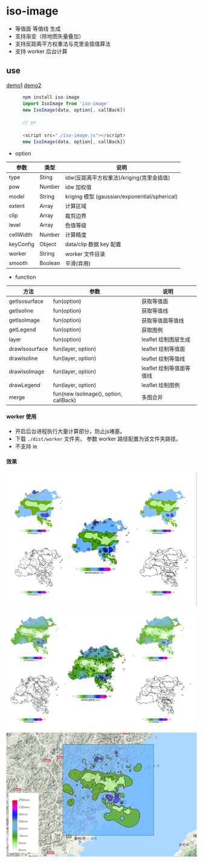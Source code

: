 # iso-image
 * 等值面 等值线 生成
 * 支持渐变（除地图失量叠加）
 * 支持反距离平方权重法与克里金插值算法
 * 支持 worker 后台计算

## use
 [demo1](./dist/index.html)
 [demo2](./dist/map.html)

``` js
      npm install iso-image
      import IsoImage from 'iso-image'
      new IsoImage(data, option[, callBack])

      // or 

      <script src="./iso-image.js"></script>
      new IsoImage(data, option[, callBack])
```

 * option

|参数|类型|说明|
|----|----|----|
|type|Sting|idw(反距离平方权重法)/kriging(克里金插值)|
|pow|Number|idw 加权值|
|model|String|kriging 模型 (gaussian/exponential/spherical)|
|extent|Array|计算区域|
|clip|Array|裁剪边界|
|level|Array|色值等级|
|cellWidth|Number|计算精度|
|keyConfig|Object|data/clip 数据 key 配置|
|worker|String|worker 文件目录|
|smooth|Boolean|平滑(弃用)|

 * function

|方法|参数|说明|
|----|----|----|
|getIsosurface|fun(option)|获取等值面|
|getIsoline|fun(option)|获取等值线|
|getIsoImage|fun(option)|获取等值面等值线|
|getLegend|fun(option)|获取图例|
|layer|fun(option)|leaflet 绘制图层生成|
|drawIsosurface|fun(layer, option)|leaflet 绘制等值面|
|drawIsoline|fun(layer, option)|leaflet 绘制等值线|
|drawIsoImage|fun(layer, option)|leaflet 绘制等值面等值线|
|drawLegend|fun(layer, option)|leaflet 绘制图例|
|merge|fun(new IsoImage(), option, callBack)|多图合并|

#### worker 使用
 * 开启后台进程执行大量计算部分，防止js堵塞。
 * 下载 `./dist/worker` 文件夹， 参数 worker 路径配置为该文件夹路径。
 * 不支持 ie

#### 效果
![基本](./dist/image/image1.png)
![渐变](./dist/image/image2.png)
![地图](./dist/image/image3.png)
